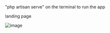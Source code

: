 "php artisan serve" on the terminal to run the app

landing page 

![image](https://user-images.githubusercontent.com/52482256/150709858-7cf2389b-c1f7-4dc3-a793-a9b008e596dd.png)

